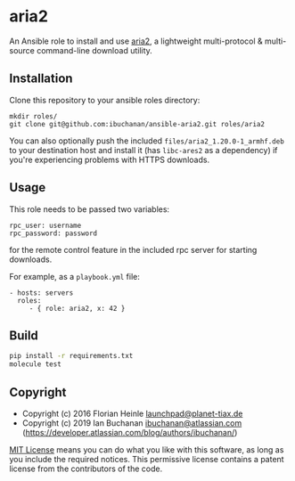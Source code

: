 # aria2

An Ansible role
to install and use [aria2](https://aria2.github.io/),
a lightweight multi-protocol & multi-source command-line download utility.

## Installation

Clone this repository to your ansible roles directory:

    mkdir roles/
    git clone git@github.com:ibuchanan/ansible-aria2.git roles/aria2

You can also optionally push the included `files/aria2_1.20.0-1_armhf.deb` to
your destination host and install it (has `libc-ares2` as a dependency) if
you're experiencing problems with HTTPS downloads.

## Usage

This role needs to be passed two variables:

    rpc_user: username
    rpc_password: password

for the remote control feature in the included rpc server for starting downloads.

For example, as a `playbook.yml` file:

    - hosts: servers
      roles:
         - { role: aria2, x: 42 }


## Build

```bash
pip install -r requirements.txt
molecule test
```

## Copyright

* Copyright (c) 2016 Florian Heinle <launchpad@planet-tiax.de>
* Copyright (c) 2019 Ian Buchanan <ibuchanan@atlassian.com> (https://developer.atlassian.com/blog/authors/ibuchanan/)

[MIT License](LICENSE) means
you can do what you like with this software,
as long as you include the required notices.
This permissive license contains
a patent license from the contributors of the code.
